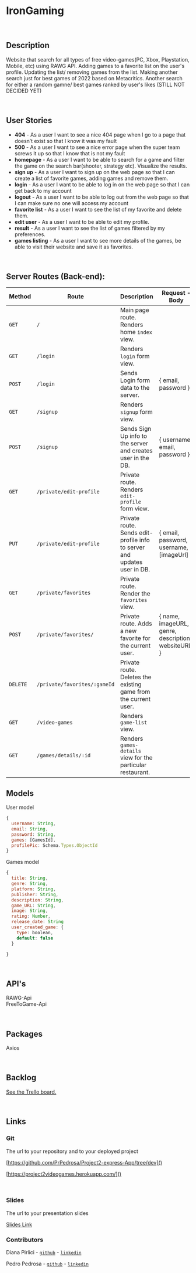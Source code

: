 # IronGaming

<br>



## Description


Website that search for all types of free video-games(PC, Xbox, Playstation, Mobile, etc) using RAWG API.
Adding games to a favorite list on the user's profile.
Updating the list/ removing games from the list.
Making another search just for best games of 2022 based on Metacritics.
Another search for either a random gamne/ best games ranked by user's likes (STILL NOT DECIDED YET)




<br>

## User Stories

- **404** - As a user I want to see a nice 404 page when I go to a page that doesn’t exist so that I know it was my fault
- **500** - As a user I want to see a nice error page when the super team screws it up so that I know that is not my fault
- **homepage** - As a user I want to be able to search for a game and filter the game on the search bar(shooter, strategy etc). Visualize the results.
- **sign up** - As a user I want to sign up on the web page so that I can create a list of favorite games, adding games and remove them.
- **login** - As a user I want to be able to log in on the web page so that I can get back to my account
- **logout** - As a user I want to be able to log out from the web page so that I can make sure no one will access my account
- **favorite list** - As a user I want to see the list of my favorite and delete them.
- **edit user** - As a user I want to be able to edit my profile.
- **result** - As a user I want to see the list of games filtered by my preferences.
- **games listing** - As a user I want to see more details of the games, be able to visit their website and save it as favorites.



<br>



## Server Routes (Back-end):



| **Method** | **Route**                          | **Description**                                              | Request  - Body                                          |
| ---------- | ---------------------------------- | ------------------------------------------------------------ | -------------------------------------------------------- |
| `GET`      | `/`                                | Main page route.  Renders home `index` view.                 |                                                          |
| `GET`      | `/login`                           | Renders `login` form view.                                   |                                                          |
| `POST`     | `/login`                           | Sends Login form data to the server.                         | { email, password }                                      |
| `GET`      | `/signup`                          | Renders `signup` form view.                                  |                                                          |
| `POST`     | `/signup`                          | Sends Sign Up info to the server and creates user in the DB. | { username, email, password  }                                    |
| `GET`      | `/private/edit-profile`            | Private route. Renders `edit-profile` form view.             |                                                          |
| `PUT`      | `/private/edit-profile`            | Private route. Sends edit-profile info to server and updates user in DB. | { email, password, username, [imageUrl] } |
| `GET`      | `/private/favorites`               | Private route. Render the `favorites` view.                  |                                                          |
| `POST`     | `/private/favorites/`              | Private route. Adds a new favorite for the current user.     | { name, imageURL, genre, description, websiteURL, }                                 |
| `DELETE`   | `/private/favorites/:gameId` | Private route. Deletes the existing game from the current user. |                                                          |
| `GET`      | `/video-games`                     | Renders `game-list` view.                              |                                                          |
| `GET`      | `/games/details/:id`         | Renders `games-details` view for the particular restaurant. |                                                          |







## Models

User model

```javascript
{
  username: String,
  email: String,
  password: String,
  games: [GamesId],
  profilePic: Schema.Types.ObjectId
}

```



Games model

```javascript
{
  title: String,
  genre: String,
  platform: String,
  publisher: String,
  description: String, 
  game_URL: String, 
  image: String,
  rating: Number,
  release_date: String 
  user_created_game: {
    type: boolean, 
    default: false
  }

}

```



<br>

## API's

RAWG-Api 
<br>
FreeToGame-Api

<br>


## Packages

Axios


<br>



## Backlog

[See the Trello board.](https://trello.com/b/Ni3giVKf/ironhackproject)



<br>



## Links



### Git

The url to your repository and to your deployed project

[https://github.com/PrPedrosa/Project2-express-App/tree/dev]()

[https://project2videogames.herokuapp.com/]()



<br>



### Slides

The url to your presentation slides

[Slides Link](https://docs.google.com/presentation/d/1P5FIi0vHZBUcgUtmt1M4_lLCO5dwdJ4UOgtJa4ehGfk/edit?usp=sharing)

### Contributors
Diana Pirlici - [`github`](https://github.com/DianaMariaa98) - [`linkedin`](https://www.linkedin.com/in/diana-pirlici/)

Pedro Pedrosa - [`github`](https://github.com/PrPedrosa) - [`linkedin`](https://www.linkedin.com/in/prpedrosa/)